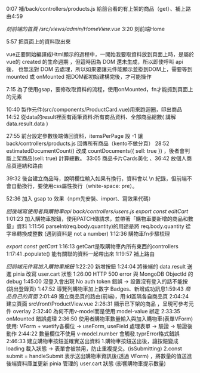0:07 補/back/controllers/products.js 給前台看的有上架的商品（get）、補上路由4:59

*刻前端的首頁 /src/views/admin/HomeView.vue*
3:20 刻前端Home

5:57 把頁面上的資料取出來

vue正要開始編譯成Html顯示的過程中，一開始我要取資料放到頁面上時，是屬於vue的 created 的生命週期 ，但這時因為 DOM 還未生成，所以即使呼叫 api 後， 也無法對 DOM 去處理，所以如果要讓元件能顯示並掛到DOM上，需要等到mounted 或 onMounted 把DOM都初始建構完後，才可能操作

7:15 為了使用gsap，要修改取資料的流程，使用onMounted，fn才能抓到頁面上的元素

10:40 製作元件(src/components/ProductCard.vue)用來跑迴圈，印出商品
14:52 從data的result裡面有兩筆資料:所有商品資料、全部商品總數( 講解 data.result.data )

27:55 前台設定參數後端傳回資料，itemsPerPage 設 -1 讓 back/controllers/products.js 回傳所有商品（kento不做分頁）
28:52 estimatedDocumentCount() 改成 countDocuments({ sell: true }) ，後者會判斷上架商品(sell: true) 計算總數。
33:05 商品卡片Cards美化 、36:42 放個人商品頁連結和路由

39:32 後台建立商品時，說明欄位輸入如果有換行，資料會以 \n 紀錄，但前端不會自動換行，要使用css屬性換行（white-space: pre）。

52:36 加入 gsap to 效果（npm先安裝、import、寫效果代碼） 

*回後端寫使用者與購物車api back/controllers/users.js*
*export const editCart*
1:01:23 加入購物車按鈕，使用PATCH傳請求，並帶著「購物車要新增的商品和數量」資料
1:11:56  parseInt(req.body.quantity)的用途是將 req.body.quantity 從字串轉換成整數 (遇到資料是 not a number)
1:12:36 購物車fn步驟梳理

*export const getCart*
1:16:13 getCart是取購物車內所有東西的controllers
1:17:41 .populate() 能有關聯的資料一起帶出來
1:19:57 補上路由

*回前端元件寫加入購物車按鈕*
1:22:20 新增按鈕
1:24:04 將後端的 data.result 送進 pinia 改寫 user.cart 狀態
1:26:00 HTTP 500 error 與 MongoDB ObjectId 的 debug
1:45:00 沒登入會出現 No auth token 錯誤 -> 設置沒有登入的話不能按(跳出登錄頁)
1:47:52 導覽列購物車加上數字 Badges、新增成功訊息1:59:43
*商品自己的頁面*
2:01:49 獨立商品頁的路由(前端)，用:id區隔各自商品頁
2:04:24 建立頁面 src\front\ProductView.vue
2:26:31 顯示已下架的商品 ，呈現可參考元件 overlay
2:32:40 為何不用v-model而是使用:model-value 綁定
2:33:35 onMounted 錯誤處理
2:36:50 使用者購物車數量輸入與加入購物車(表單VForm)
使用: VForm + vuetify各欄位 ->  useForm, useField 處理表單 -> 驗證 -> 驗證後動作
2:44:22 數量欄位不使用 v-model.number 會觸發.typrError格式錯誤
2:46:33 建立購物車按鈕並確實送出資料
1.購物車按鈕送出後，讓按鈕變成 loading 載入狀態 -> 表單會被禁用，防止重複提交。(isSubmitting)
2.const submit = handleSubmit 表示送出購物車資訊後(透過 VForm) ，將數量的值送進後端資料庫並更新 pinia 管理的 user.cart 狀態 (影響購物車提示數量)

